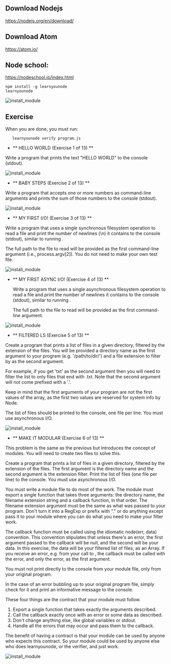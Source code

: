 ## Download Nodejs
https://nodejs.org/en/download/

## Download Atom
https://atom.io/

## Node school:
https://nodeschool.io/index.html

```
npm install -g learnyounode
learnyounode
```
![install_module](/images/nodejs/image.png?raw=true)

## Exercise
When you are done, you must run:

       learnyounode verify program.js

 - ** HELLO WORLD (Exercise 1 of 13) **

 Write a program that prints the text "HELLO WORLD" to the console
  (stdout).

 ![install_module](/images/nodejs/ex1.png?raw=true)

 - ** BABY STEPS (Exercise 2 of 13) **

 Write a program that accepts one or more numbers as command-line arguments
  and prints the sum of those numbers to the console (stdout).

 ![install_module](/images/nodejs/ex2.png?raw=true)

- ** MY FIRST I/O! (Exercise 3 of 13) **   

 Write a program that uses a single synchronous filesystem operation to
 read a file and print the number of newlines (\n) it contains to the
 console (stdout), similar to running .

 The full path to the file to read will be provided as the first
 command-line argument (i.e., process.argv[2]). You do not need to make
 your own test file.

 ![install_module](/images/nodejs/ex3.png?raw=true)


 - ** MY FIRST ASYNC I/O! (Exercise 4 of 13) **   

   Write a program that uses a single asynchronous filesystem  operation to
   read a file and print the number of newlines it contains to the console
   (stdout), similar to running .

   The full path to the file to read will be provided as the first
   command-line argument.

  ![install_module](/images/nodejs/ex4.png?raw=true)


  - ** FILTERED LS (Exercise 5 of 13) **

  Create a program that prints a list of files in a given directory,
  filtered by the extension of the files. You will be provided a directory
  name as the first argument to your program (e.g. '/path/to/dir/') and a
  file extension to filter by as the second argument.

  For example, if you get 'txt' as the second argument then you will need to
  filter the list to only files that end with .txt. Note that the second
  argument will not come prefixed with a '.'.

  Keep in mind that the first arguments of your program are not the first
  values of the  array, as the first two values are reserved for system info
  by Node.

  The list of files should be printed to the console, one file per line. You
  must use asynchronous I/O.

   ![install_module](/images/nodejs/ex5.png?raw=true)


   - ** MAKE IT MODULAR (Exercise 6 of 13) **

  This problem is the same as the previous but introduces the concept of
  modules. You will need to create two files to solve this.

  Create a program that prints a list of files in a given directory,
  filtered by the extension of the files. The first argument is the
  directory name and the second argument is the extension filter. Print the
  list of files (one file per line) to the console. You must use
  asynchronous I/O.

  You must write a module file to do most of the work. The module must
  export a single function that takes three arguments: the directory name,
  the filename extension string and a callback function, in that order. The
  filename extension argument must be the same as what was passed to your
  program. Don't turn it into a RegExp or prefix with "." or do anything
  except pass it to your module where you can do what you need to make your
  filter work.

  The callback function must be called using the idiomatic node(err, data)
  convention. This convention stipulates that unless there's an error, the
  first argument passed to the callback will be null, and the second will be
  your data. In this exercise, the data will be your filtered list of files,
  as an Array. If you receive an error, e.g. from your call to  , the
  callback must be called with the error, and only the error, as the first
  argument.

  You must not print directly to the console from your module file, only
  from your original program.

  In the case of an error bubbling up to your original program file, simply
  check for it and print an informative message to the console.

  These four things are the contract that your module must follow.

   1. Export a single function that takes exactly the arguments described.
   2. Call the callback exactly once with an error or some data as described.
   3. Don't change anything else, like global variables or stdout.
   4. Handle all the errors that may occur and pass them to the callback.

  The benefit of having a contract is that your module can be used by anyone
  who expects this contract. So your module could be used by anyone else who
  does learnyounode, or the verifier, and just work.

![install_module](/images/nodejs/ex6.png?raw=true)
